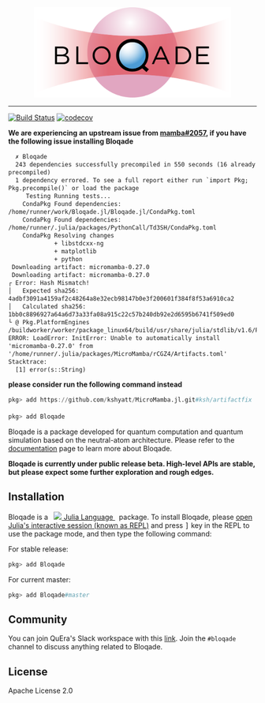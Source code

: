 <div align="center"> <img
src="docs/src/assets/logo.png"
alt="Bloqade Logo" width="400"></img>
</div>

---

[![Build Status](https://github.com/QuEraComputing/Bloqade.jl/workflows/CI/badge.svg)](https://github.com/QuEraComputing/Bloqade.jl/actions)
[![codecov](https://codecov.io/gh/QuEraComputing/Bloqade.jl/branch/master/graph/badge.svg?token=DYm2XwiTaR)](https://codecov.io/gh/QuEraComputing/Bloqade.jl)

**We are experiencing an upstream issue from [mamba#2057](https://github.com/mamba-org/mamba/issues/2057), if you have the following issue installing Bloqade**

```
  ✗ Bloqade
  243 dependencies successfully precompiled in 550 seconds (16 already precompiled)
  1 dependency errored. To see a full report either run `import Pkg; Pkg.precompile()` or load the package
     Testing Running tests...
    CondaPkg Found dependencies: /home/runner/work/Bloqade.jl/Bloqade.jl/CondaPkg.toml
    CondaPkg Found dependencies: /home/runner/.julia/packages/PythonCall/Td3SH/CondaPkg.toml
    CondaPkg Resolving changes
             + libstdcxx-ng
             + matplotlib
             + python
 Downloading artifact: micromamba-0.27.0
 Downloading artifact: micromamba-0.27.0
┌ Error: Hash Mismatch!
│   Expected sha256:   4adbf3091a4159af2c48264a8e32ecb98147b0e3f200601f384f8f53a6910ca2
│   Calculated sha256: 1bb0c8896927a64a6d73a33fa08a915c22c57b240db92e2d6595b6741f509ed0
└ @ Pkg.PlatformEngines /buildworker/worker/package_linux64/build/usr/share/julia/stdlib/v1.6/Pkg/src/PlatformEngines.jl:629
ERROR: LoadError: InitError: Unable to automatically install 'micromamba-0.27.0' from '/home/runner/.julia/packages/MicroMamba/rCGZ4/Artifacts.toml'
Stacktrace:
  [1] error(s::String)
```

**please consider run the following command instead**

```julia
pkg> add https://github.com/kshyatt/MicroMamba.jl.git#ksh/artifactfix

pkg> add Bloqade
```

Bloqade is a package developed for quantum computation and quantum simulation based on the neutral-atom architecture. Please refer to the [documentation](https://queracomputing.github.io/Bloqade.jl/dev/) page to learn more about Bloqade.

**Bloqade is currently under public release beta. High-level APIs are stable, but please expect some further exploration and rough edges.**

## Installation

<p>
Bloqade is a &nbsp;
    <a href="https://julialang.org">
        <img src="https://raw.githubusercontent.com/JuliaLang/julia-logo-graphics/master/images/julia.ico" width="16em">
        Julia Language
    </a>
    &nbsp; package. To install Bloqade,
    please <a href="https://docs.julialang.org/en/v1/manual/getting-started/">open
    Julia's interactive session (known as REPL)</a> and press <kbd>]</kbd> key in the REPL to use the package mode, and then type the following command:
</p>

For stable release:

```julia
pkg> add Bloqade
```

For current master:

```julia
pkg> add Bloqade#master
```

## Community 

You can join QuEra's Slack workspace with this [link](https://join.slack.com/t/querapublic/shared_invite/zt-1d5jjy2kl-_BxvXJQ4_xs6ZoUclQOTJg). Join the `#bloqade` channel to discuss anything related to Bloqade.

## License

Apache License 2.0
